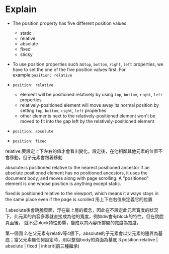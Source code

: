 # Explain
* The position property has five different position values:
  - static
  - relative
  - absolute
  - fixed
  - sticky
* To use position properties such as`top`, `bottom`, `right`, `left` properties, we have to set the one of the five position values first. For example:`position: relative`

* `position: relative`
  - element will be positioned relatively by using `top`, `bottom`, `right`, `left` properties
  - relatively-positioned element will move away its normal position by setting `top`, `bottom`, `right`, `left` properties
  - other elements next to the relatively-positioned element won't be moved to fit into the gap left by the relatively-positioned element

* `position: absolute`

* `position: fixed`
  
relative:要設定上下左右的值才會看出變化，設定後，在他相鄰其他元素的位置不會移動，但子元素會跟著移動

absolute:is positioned relative to the nearest positioned ancestor
if an absolute positioned element has no positioned ancestors, it uses the document body, and moves along with page scrolling.
A "positioned" element is one whose position is anything except static.


fixed:is positioned relative to the viewport, which means it always stays in the same place even if the page is scrolled
用上下左右值來定義它的位置



1.absolute後會跳脫頁面，浮在最上層的概念，因此在不設定此元素寬度的狀況下，此元素的內容多寡就直接成為他的寬度，例如div會有block的特性，但在跳脫頁面後，
就不受block特性影響，變成以其內容所撐開的寬度為寬度。

第一個圖
2.在父元素有relativ等4個下，absolute的子元素會以父元素的邊界為基底；當父元素無任何設定時，則以整個body的頁面為基底
3.position:relative | absolute | fixed | inherit(前三種繼承)
